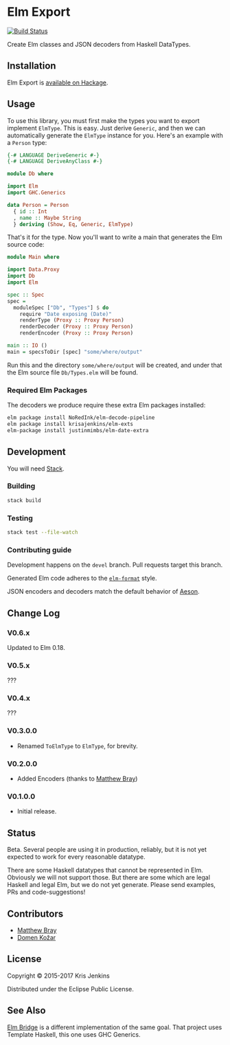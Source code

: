 # Elm Export

[![Build Status](https://travis-ci.org/krisajenkins/elm-export.svg)](https://travis-ci.org/krisajenkins/elm-export)

Create Elm classes and JSON decoders from Haskell DataTypes.

## Installation

Elm Export is [available on Hackage](http://hackage.haskell.org/package/elm-export).

## Usage

To use this library, you must first make the types you want to export
implement `ElmType`. This is easy. Just derive `Generic`, and then
we can automatically generate the `ElmType` instance for you. Here's
an example with a `Person` type:

```haskell
{-# LANGUAGE DeriveGeneric #-}
{-# LANGUAGE DeriveAnyClass #-}

module Db where

import Elm
import GHC.Generics

data Person = Person
  { id :: Int
  , name :: Maybe String
  } deriving (Show, Eq, Generic, ElmType)
```

That's it for the type. Now you'll want to write a main that generates
the Elm source code:

```haskell
module Main where

import Data.Proxy
import Db
import Elm

spec :: Spec
spec =
  moduleSpec ["Db", "Types"] $ do
    require "Date exposing (Date)"
    renderType (Proxy :: Proxy Person)
    renderDecoder (Proxy :: Proxy Person)
    renderEncoder (Proxy :: Proxy Person)

main :: IO ()
main = specsToDir [spec] "some/where/output"
```

Run this and the directory `some/where/output` will be created, and
under that the Elm source file `Db/Types.elm` will be found.

### Required Elm Packages

The decoders we produce require these extra Elm packages installed:

``` sh
elm package install NoRedInk/elm-decode-pipeline
elm package install krisajenkins/elm-exts
elm-package install justinmimbs/elm-date-extra
```

## Development

You will need [Stack](https://github.com/commercialhaskell/stack).

### Building

```sh
stack build
```

### Testing

```sh
stack test --file-watch
```

### Contributing guide

Development happens on the `devel` branch. Pull requests target this branch.

Generated Elm code adheres to the [`elm-format`][1] style.

JSON encoders and decoders match the default behavior of [Aeson][2].

[1]: https://github.com/avh4/elm-format
[2]: https://hackage.haskell.org/package/aeson

## Change Log

### V0.6.x
Updated to Elm 0.18.

### V0.5.x
???

### V0.4.x
???

### V0.3.0.0
* Renamed `ToElmType` to `ElmType`, for brevity.

### V0.2.0.0
* Added Encoders (thanks to [Matthew Bray](https://github.com/mattjbray))

### V0.1.0.0
* Initial release.

## Status

Beta. Several people are using it in production, reliably, but it is
not yet expected to work for every reasonable datatype.

There are some Haskell datatypes that cannot be represented in
Elm. Obviously we will not support those. But there are some which are
legal Haskell and legal Elm, but we do not yet generate. Please send
examples, PRs and code-suggestions!

## Contributors

* [Matthew Bray](https://github.com/mattjbray)
* [Domen Kožar](https://github.com/domenkozar)

## License

Copyright © 2015-2017 Kris Jenkins

Distributed under the Eclipse Public License.

## See Also

[Elm Bridge](https://hackage.haskell.org/package/elm-bridge) is a
different implementation of the same goal. That project uses Template
Haskell, this one uses GHC Generics.
